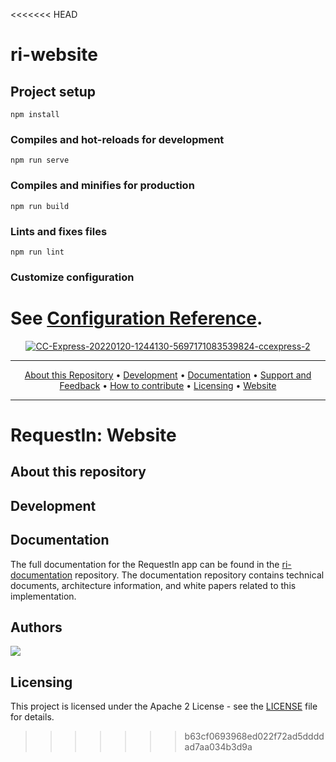 <<<<<<< HEAD

# ri-website

## Project setup

```
npm install
```

### Compiles and hot-reloads for development

```
npm run serve
```

### Compiles and minifies for production

```
npm run build
```

### Lints and fixes files

```
npm run lint
```

### Customize configuration

# See [Configuration Reference](https://cli.vuejs.org/config/).

<p align="center">
 <a href="https://ibb.co/TrJtwh1"><img src="https://i.ibb.co/rvqHQy3/CC-Express-20220120-1244130-5697171083539824-ccexpress-2.png" alt="CC-Express-20220120-1244130-5697171083539824-ccexpress-2" border="0"></a>
<hr />
<p align="center">
    <a href="#about-this-repository">About this Repository</a> •
    <a href="#development">Development</a> •
    <a href="#documentation">Documentation</a> •
    <a href="#support-and-feedback">Support and Feedback</a> •
    <a href="#how-to-contribute">How to contribute</a> •
    <a href="#licensing">Licensing</a> •
    <a href="https://request.tn/en/">Website</a>
</p>
<hr />

# RequestIn: Website

## About this repository

## Development

## Documentation

The full documentation for the RequestIn app can be found in the [ri-documentation](https://github.com/Requestln/ri-documentation) repository. The documentation repository contains technical documents, architecture information, and white papers related to this implementation.

## Authors

<a href="https://github.com/Requestln/request-website/graphs/contributors">
  <img src="https://contrib.rocks/image?repo=Requestln/request-website" />
</a>

## Licensing

This project is licensed under the Apache 2 License - see the [LICENSE](LICENSE) file for details.

> > > > > > > b63cf0693968ed022f72ad5ddddad7aa034b3d9a

